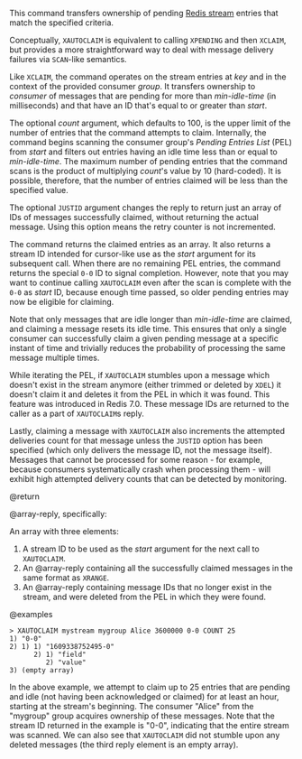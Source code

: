 This command transfers ownership of pending [Redis stream](/docs/data-types/streams) entries that match the specified criteria.

Conceptually, `XAUTOCLAIM`  is equivalent to calling `XPENDING` and then `XCLAIM`, but provides a more straightforward way to deal with message delivery failures via `SCAN`-like semantics.

Like `XCLAIM`, the command operates on the stream entries at _key_ and in the context of the provided consumer _group_.
It transfers ownership to _consumer_ of messages that are pending for more than _min-idle-time_ (in milliseconds) and that have an ID that's equal to or greater than _start_.

The optional _count_ argument, which defaults to 100, is the upper limit of the number of entries that the command attempts to claim.
Internally, the command begins scanning the consumer group's *Pending Entries List* (PEL) from _start_ and filters out entries having an idle time less than or equal to _min-idle-time_.
The maximum number of pending entries that the command scans is the product of multiplying _count_'s value by 10 (hard-coded).
It is possible, therefore, that the number of entries claimed will be less than the specified value.

The optional `JUSTID` argument changes the reply to return just an array of IDs of messages successfully claimed, without returning the actual message.
Using this option means the retry counter is not incremented.

The command returns the claimed entries as an array. It also returns a stream ID intended for cursor-like use as the _start_ argument for its subsequent call.
When there are no remaining PEL entries, the command returns the special `0-0` ID to signal completion.
However, note that you may want to continue calling `XAUTOCLAIM` even after the scan is complete with the `0-0` as _start_ ID, because enough time passed, so older pending entries may now be eligible for claiming.

Note that only messages that are idle longer than _min-idle-time_ are claimed, and claiming a message resets its idle time.
This ensures that only a single consumer can successfully claim a given pending message at a specific instant of time and trivially reduces the probability of processing the same message multiple times.

While iterating the PEL, if `XAUTOCLAIM` stumbles upon a message which doesn't exist in the stream anymore (either trimmed or deleted by `XDEL`) it doesn't claim it and deletes it from the PEL in which it was found.
This feature was introduced in Redis 7.0.
These message IDs are returned to the caller as a part of `XAUTOCLAIM`s reply.

Lastly, claiming a message with `XAUTOCLAIM` also increments the attempted deliveries count for that message unless the `JUSTID` option has been specified (which only delivers the message ID, not the message itself).
Messages that cannot be processed for some reason - for example, because consumers systematically crash when processing them - will exhibit high attempted delivery counts that can be detected by monitoring.

@return

@array-reply, specifically:

An array with three elements:

1. A stream ID to be used as the _start_ argument for the next call to `XAUTOCLAIM`.
2. An @array-reply containing all the successfully claimed messages in the same format as `XRANGE`.
3. An @array-reply containing message IDs that no longer exist in the stream, and were deleted from the PEL in which they were found.

@examples

```
> XAUTOCLAIM mystream mygroup Alice 3600000 0-0 COUNT 25
1) "0-0"
2) 1) 1) "1609338752495-0"
      2) 1) "field"
         2) "value"
3) (empty array)
```

In the above example, we attempt to claim up to 25 entries that are pending and idle (not having been acknowledged or claimed) for at least an hour, starting at the stream's beginning.
The consumer "Alice" from the "mygroup" group acquires ownership of these messages.
Note that the stream ID returned in the example is "0-0", indicating that the entire stream was scanned.
We can also see that `XAUTOCLAIM` did not stumble upon any deleted messages (the third reply element is an empty array).
